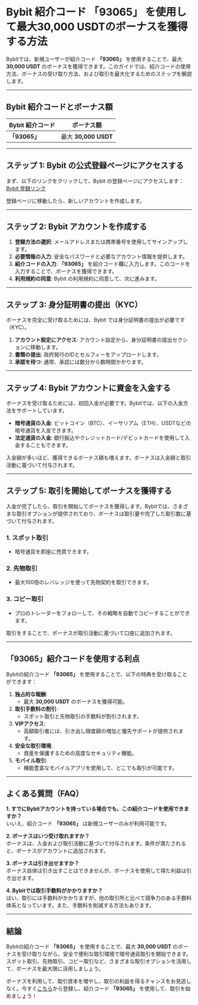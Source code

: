 # Bybit 紹介コード 「93065」 を使用して最大30,000 USDTのボーナスを獲得する方法

Bybitでは、新規ユーザーが紹介コード **「93065」** を使用することで、最大 **30,000 USDT** のボーナスを獲得できます。このガイドでは、紹介コードの使用方法、ボーナスの受け取り方法、および取引を最大化するためのステップを解説します。

---

## Bybit 紹介コードとボーナス額

| **Bybit 紹介コード** | **ボーナス額**      |
|---------------------|---------------------|
| **「93065」**        | 最大 **30,000 USDT** |

---

## ステップ 1: Bybit の公式登録ページにアクセスする

まず、以下のリンクをクリックして、Bybit の登録ページにアクセスします：  
[Bybit 登録リンク](https://partner.bybit.com/b/93065)

登録ページに移動したら、新しいアカウントを作成します。

---

## ステップ 2: Bybit アカウントを作成する

1. **登録方法の選択**: メールアドレスまたは携帯番号を使用してサインアップします。
2. **必要情報の入力**: 安全なパスワードと必要なアカウント情報を提供します。
3. **紹介コードの入力**: **「93065」** を紹介コード欄に入力します。このコードを入力することで、ボーナスを獲得できます。
4. **利用規約の同意**: Bybit の利用規約に同意して、次に進みます。

---

## ステップ 3: 身分証明書の提出（KYC）

ボーナスを完全に受け取るためには、Bybit では身分証明書の提出が必要です（KYC）。

1. **アカウント設定にアクセス**: アカウント設定から、身分証明書の提出セクションに移動します。
2. **書類の提出**: 政府発行のIDとセルフィーをアップロードします。
3. **承認を待つ**: 通常、承認には数分から数時間かかります。

---

## ステップ 4: Bybit アカウントに資金を入金する

ボーナスを受け取るためには、初回入金が必要です。Bybitでは、以下の入金方法をサポートしています。

- **暗号通貨の入金**: ビットコイン（BTC）、イーサリアム（ETH）、USDTなどの暗号通貨を入金できます。
- **法定通貨の入金**: 銀行振込やクレジットカード/デビットカードを使用して入金することもできます。

入金額が多いほど、獲得できるボーナス額も増えます。ボーナスは入金額と取引活動に基づいて付与されます。

---

## ステップ 5: 取引を開始してボーナスを獲得する

入金が完了したら、取引を開始してボーナスを獲得します。Bybitでは、さまざまな取引オプションが提供されており、ボーナスは取引量や完了した取引数に基づいて付与されます。

### 1. **スポット取引**
- 暗号通貨を即座に売買できます。

### 2. **先物取引**
- 最大100倍のレバレッジを使って先物契約を取引できます。

### 3. **コピー取引**
- プロのトレーダーをフォローして、その戦略を自動でコピーすることができます。

取引をすることで、ボーナスが取引活動に基づいて口座に追加されます。

---

## 「93065」紹介コードを使用する利点

Bybitの紹介コード **「93065」** を使用することで、以下の特典を受け取ることができます：

1. **独占的な報酬**:
   - 最大 **30,000 USDT** のボーナスを獲得可能。
2. **取引手数料の割引**:
   - スポット取引と先物取引の手数料が割引されます。
3. **VIPアクセス**:
   - 高額取引者には、引き出し限度額の増加と優先サポートが提供されます。
4. **安全な取引環境**:
   - 資産を保護するための高度なセキュリティ機能。
5. **モバイル取引**:
   - 機能豊富なモバイルアプリを使用して、どこでも取引が可能です。

---

## よくある質問（FAQ）

**1. すでにBybitアカウントを持っている場合でも、この紹介コードを使用できますか？**  
いいえ、紹介コード **「93065」** は新規ユーザーのみが利用可能です。

**2. ボーナスはいつ受け取れますか？**  
ボーナスは、入金および取引活動に基づいて付与されます。条件が満たされると、ボーナスがアカウントに追加されます。

**3. ボーナスは引き出せますか？**  
ボーナス自体は引き出すことはできませんが、ボーナスを使用して得た利益は引き出せます。

**4. Bybitでは取引手数料がかかりますか？**  
はい、取引には手数料がかかりますが、他の取引所と比べて競争力のある手数料体系となっています。また、手数料を削減する方法もあります。

---

## 結論

Bybitの紹介コード **「93065」** を使用することで、最大 **30,000 USDT** のボーナスを受け取りながら、安全で便利な取引環境で暗号通貨取引を開始できます。スポット取引、先物取引、コピー取引など、さまざまな取引オプションを活用して、ボーナスを最大限に活用しましょう。

ボーナスを利用して、取引資本を増やし、取引の利益を得るチャンスをお見逃しなく。今すぐ[こちら](https://partner.bybit.com/b/93065)から登録し、紹介コード **「93065」** を使用して、取引を始めましょう！
